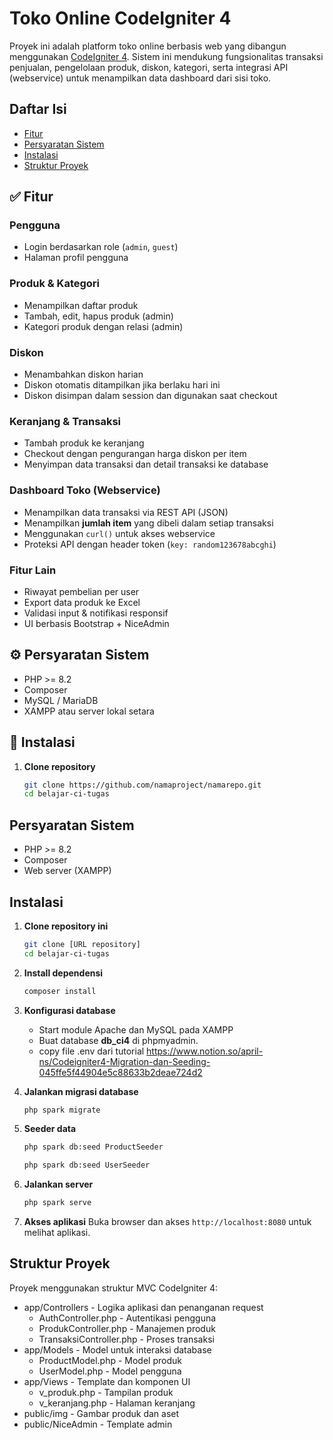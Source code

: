 # Toko Online CodeIgniter 4

Proyek ini adalah platform toko online berbasis web yang dibangun menggunakan [CodeIgniter 4](https://codeigniter.com/). Sistem ini mendukung fungsionalitas transaksi penjualan, pengelolaan produk, diskon, kategori, serta integrasi API (webservice) untuk menampilkan data dashboard dari sisi toko.

## Daftar Isi

- [Fitur](#fitur)
- [Persyaratan Sistem](#persyaratan-sistem)
- [Instalasi](#instalasi)
- [Struktur Proyek](#struktur-proyek)

## ✅ Fitur

### Pengguna
- Login berdasarkan role (`admin`, `guest`)
- Halaman profil pengguna

### Produk & Kategori
- Menampilkan daftar produk
- Tambah, edit, hapus produk (admin)
- Kategori produk dengan relasi (admin)

### Diskon
- Menambahkan diskon harian
- Diskon otomatis ditampilkan jika berlaku hari ini
- Diskon disimpan dalam session dan digunakan saat checkout

### Keranjang & Transaksi
- Tambah produk ke keranjang
- Checkout dengan pengurangan harga diskon per item
- Menyimpan data transaksi dan detail transaksi ke database

### Dashboard Toko (Webservice)
- Menampilkan data transaksi via REST API (JSON)
- Menampilkan **jumlah item** yang dibeli dalam setiap transaksi
- Menggunakan `curl()` untuk akses webservice
- Proteksi API dengan header token (`key: random123678abcghi`)

### Fitur Lain
- Riwayat pembelian per user
- Export data produk ke Excel
- Validasi input & notifikasi responsif
- UI berbasis Bootstrap + NiceAdmin

## ⚙️ Persyaratan Sistem

- PHP >= 8.2
- Composer
- MySQL / MariaDB
- XAMPP atau server lokal setara

## 🚀 Instalasi

1. **Clone repository**
   ```bash
   git clone https://github.com/namaproject/namarepo.git
   cd belajar-ci-tugas


## Persyaratan Sistem

- PHP >= 8.2
- Composer
- Web server (XAMPP)

## Instalasi

1. **Clone repository ini**
   ```bash
   git clone [URL repository]
   cd belajar-ci-tugas
   ```
2. **Install dependensi**
   ```bash
   composer install
   ```
3. **Konfigurasi database**

   - Start module Apache dan MySQL pada XAMPP
   - Buat database **db_ci4** di phpmyadmin.
   - copy file .env dari tutorial https://www.notion.so/april-ns/Codeigniter4-Migration-dan-Seeding-045ffe5f44904e5c88633b2deae724d2

4. **Jalankan migrasi database**
   ```bash
   php spark migrate
   ```
5. **Seeder data**
   ```bash
   php spark db:seed ProductSeeder
   ```
   ```bash
   php spark db:seed UserSeeder
   ```
6. **Jalankan server**
   ```bash
   php spark serve
   ```
7. **Akses aplikasi**
   Buka browser dan akses `http://localhost:8080` untuk melihat aplikasi.

## Struktur Proyek

Proyek menggunakan struktur MVC CodeIgniter 4:

- app/Controllers - Logika aplikasi dan penanganan request
  - AuthController.php - Autentikasi pengguna
  - ProdukController.php - Manajemen produk
  - TransaksiController.php - Proses transaksi
- app/Models - Model untuk interaksi database
  - ProductModel.php - Model produk
  - UserModel.php - Model pengguna
- app/Views - Template dan komponen UI
  - v_produk.php - Tampilan produk
  - v_keranjang.php - Halaman keranjang
- public/img - Gambar produk dan aset
- public/NiceAdmin - Template admin

